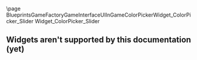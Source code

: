 \page BlueprintsGameFactoryGameInterfaceUIInGameColorPickerWidget_ColorPicker_Slider Widget_ColorPicker_Slider
## Widgets aren't supported by this documentation (yet)
